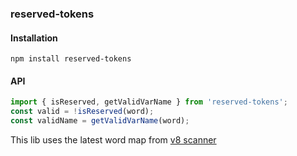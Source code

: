### reserved-tokens

#### Installation

```
npm install reserved-tokens
```

#### API

```javascript
import { isReserved, getValidVarName } from 'reserved-tokens';
const valid = !isReserved(word);
const validName = getValidVarName(word);
```

This lib uses the latest word map from [v8 scanner](https://github.com/v8/v8/blob/master/src/parsing/scanner-inl.h#L18)

